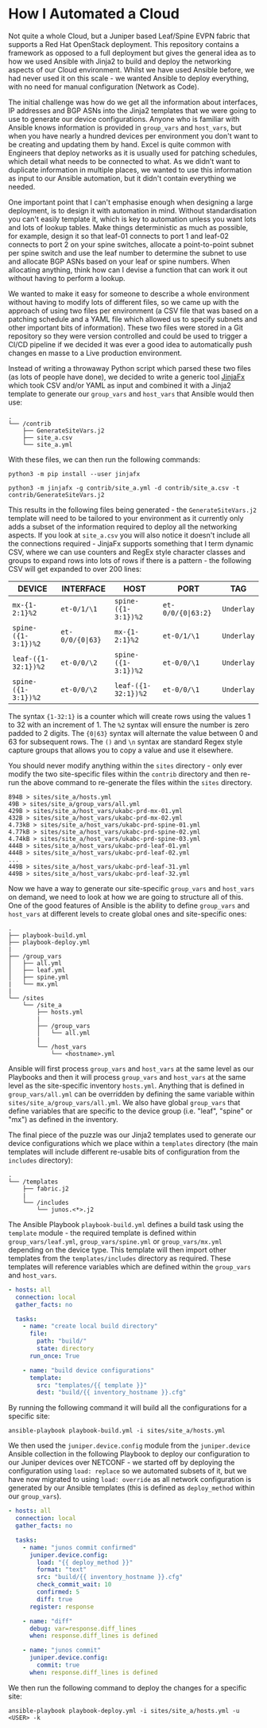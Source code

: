 # How I Automated a Cloud

Not quite a whole Cloud, but a Juniper based Leaf/Spine EVPN fabric that supports a Red Hat OpenStack deployment. This repository contains a framework as opposed to a full deployment but gives the general idea as to how we used Ansible with Jinja2 to build and deploy the networking aspects of our Cloud environment. Whilst we have used Ansible before, we had never used it on this scale - we wanted Ansible to deploy everything, with no need for manual configuration (Network as Code).

The initial challenge was how do we get all the information about interfaces, IP addresses and BGP ASNs into the Jinja2 templates that we were going to use to generate our device configurations. Anyone who is familiar with Ansible knows information is provided in `group_vars` and `host_vars`, but when you have nearly a hundred devices per environment you don't want to be creating and updating them by hand. Excel is quite common with Engineers that deploy networks as it is usually used for patching schedules, which detail what needs to be connected to what. As we didn’t want to duplicate information in multiple places, we wanted to use this information as input to our Ansible automation, but it didn't contain everything we needed.

One important point that I can't emphasise enough when designing a large deployment, is to design it with automation in mind. Without standardisation you can't easily template it, which is key to automation unless you want lots and lots of lookup tables. Make things deterministic as much as possible, for example, design it so that leaf-01 connects to port 1 and leaf-02 connects to port 2 on your spine switches, allocate a point-to-point subnet per spine switch and use the leaf number to determine the subnet to use and allocate BGP ASNs based on your leaf or spine numbers. When allocating anything, think how can I devise a function that can work it out without having to perform a lookup.

We wanted to make it easy for someone to describe a whole environment without having to modify lots of different files, so we came up with the approach of using two files per environment (a CSV file that was based on a patching schedule and a YAML file which allowed us to specify subnets and other important bits of information). These two files were stored in a Git repository so they were version controlled and could be used to trigger a CI/CD pipeline if we decided it was ever a good idea to automatically push changes en masse to a Live production environment.

Instead of writing a throwaway Python script which parsed these two files (as lots of people have done), we decided to write a generic tool [JinjaFx](https://pypi.org/project/jinjafx/) which took CSV and/or YAML as input and combined it with a Jinja2 template to generate our `group_vars` and `host_vars` that Ansible would then use:

```
.
└── /contrib
    ├── GenerateSiteVars.j2
    ├── site_a.csv
    └── site_a.yml
```

With these files, we can then run the following commands:

```
python3 -m pip install --user jinjafx
 
python3 -m jinjafx -g contrib/site_a.yml -d contrib/site_a.csv -t contrib/GenerateSiteVars.j2
```

This results in the following files being generated - the `GenerateSiteVars.j2` template will need to be tailored to your environment as it currently only adds a subset of the information required to deploy all the networking aspects. If you look at `site_a.csv` you will also notice it doesn't include all the connections required - JinjaFx supports something that I term dynamic CSV, where we can use counters and RegEx style character classes and groups to expand rows into lots of rows if there is a pattern - the following CSV will get expanded to over 200 lines:

DEVICE | INTERFACE | HOST | PORT | TAG
--- | --- | --- | --- | ---
`mx-{1-2:1}%2` | `et-0/1/\1` | `spine-({1-3:1})%2` | `et-0/0/{0\|63:2}` | `Underlay`
`spine-({1-3:1})%2` | `et-0/0/{0\|63}` | `mx-{1-2:1}%2` | `et-0/1/\1` | `Underlay`
`leaf-({1-32:1})%2` | `et-0/0/\2` | `spine-({1-3:1})%2` | `et-0/0/\1` | `Underlay`
`spine-({1-3:1})%2` | `et-0/0/\2` | `leaf-({1-32:1})%2` | `et-0/0/\1` | `Underlay`

The syntax `{1-32:1}` is a counter which will create rows using the values 1 to 32 with an increment of 1. The `%2` syntax will ensure the number is zero padded to 2 digits. The `{0|63}` syntax will alternate the value between 0 and 63 for subsequent rows. The `()` and `\n` syntax are standard Regex style capture groups that allows you to copy a value and use it elsewhere.

You should never modify anything within the `sites` directory - only ever modify the two site-specific files within the `contrib` directory and then re-run the above command to re-generate the files within the `sites` directory.

```
894B > sites/site_a/hosts.yml
49B > sites/site_a/group_vars/all.yml
429B > sites/site_a/host_vars/ukabc-prd-mx-01.yml
432B > sites/site_a/host_vars/ukabc-prd-mx-02.yml
4.73kB > sites/site_a/host_vars/ukabc-prd-spine-01.yml
4.77kB > sites/site_a/host_vars/ukabc-prd-spine-02.yml
4.74kB > sites/site_a/host_vars/ukabc-prd-spine-03.yml
444B > sites/site_a/host_vars/ukabc-prd-leaf-01.yml
444B > sites/site_a/host_vars/ukabc-prd-leaf-02.yml
...
449B > sites/site_a/host_vars/ukabc-prd-leaf-31.yml
449B > sites/site_a/host_vars/ukabc-prd-leaf-32.yml
```

Now we have a way to generate our site-specific `group_vars` and `host_vars` on demand, we need to look at how we are going to structure all of this. One of the good features of Ansible is the ability to define `group_vars` and `host_vars` at different levels to create global ones and site-specific ones:

```
.
├── playbook-build.yml
├── playbook-deploy.yml
|
├── /group_vars
│   ├── all.yml
│   ├── leaf.yml
│   ├── spine.yml
|   └── mx.yml
|
└── /sites
    └── /site_a
        ├── hosts.yml
        |
        ├── /group_vars
        │   └── all.yml
        |
        └── /host_vars
            └── <hostname>.yml
```

Ansible will first process `group_vars` and `host_vars` at the same level as our Playbooks and then it will process `group_vars` and `host_vars` at the same level as the site-specific inventory `hosts.yml`. Anything that is defined in `group_vars/all.yml` can be overridden by defining the same variable within `sites/site_a/group_vars/all.yml`. We also have global `group_vars` that define variables that are specific to the device group (i.e. "leaf", "spine" or "mx") as defined in the inventory.

The final piece of the puzzle was our Jinja2 templates used to generate our device configurations which we place within a `templates` directory (the main templates will include different re-usable bits of configuration from the `includes` directory):

```
.
└── /templates
    ├── fabric.j2
    |
    └── /includes
        └── junos.<*>.j2
```

The Ansible Playbook `playbook-build.yml` defines a build task using the `template` module - the required template is defined within `group_vars/leaf.yml`, `group_vars/spine.yml` or `group_vars/mx.yml` depending on the device type. This template will then import other templates from the `templates/includes` directory as required. These templates will reference variables which are defined within the `group_vars` and `host_vars`.

```yaml
- hosts: all
  connection: local
  gather_facts: no

  tasks:
    - name: "create local build directory"
      file:
        path: "build/"
        state: directory
      run_once: True

    - name: "build device configurations"
      template:
        src: "templates/{{ template }}"
        dest: "build/{{ inventory_hostname }}.cfg"
```

By running the following command it will build all the configurations for a specific site:

```
ansible-playbook playbook-build.yml -i sites/site_a/hosts.yml
```

We then used the `juniper.device.config` module from the `juniper.device` Ansible collection in the following Playbook to deploy our configuration to our Juniper devices over NETCONF - we started off by deploying the configuration using `load: replace` so we automated subsets of it, but we have now migrated to using `load: override` as all network configuration is generated by our Ansible templates (this is defined as `deploy_method` within our `group_vars`).

```yaml
- hosts: all
  connection: local
  gather_facts: no

  tasks:
    - name: "junos commit confirmed"
      juniper.device.config:
        load: "{{ deploy_method }}"
        format: "text"
        src: "build/{{ inventory_hostname }}.cfg"
        check_commit_wait: 10
        confirmed: 5
        diff: true
      register: response

    - name: "diff"
      debug: var=response.diff_lines
      when: response.diff_lines is defined

    - name: "junos commit"
      juniper.device.config:
        commit: true
      when: response.diff_lines is defined
```

We then run the following command to deploy the changes for a specific site:

```
ansible-playbook playbook-deploy.yml -i sites/site_a/hosts.yml -u <USER> -k
```
